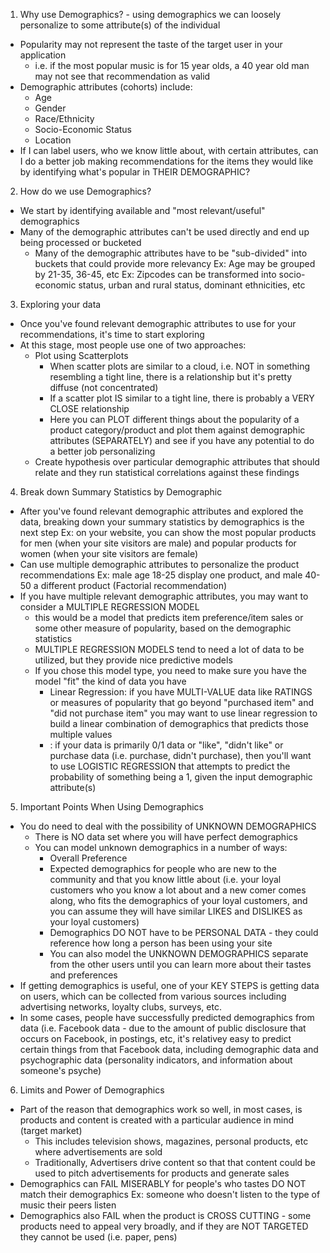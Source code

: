 <!-- Demographics and Related Approaches - For "Loosely/Weak Personalized Recommenders" --> 

1. Why use Demographics? - using demographics we can loosely personalize to some attribute(s) of the individual
  - Popularity may not represent the taste of the target user in your application
    - i.e. if the most popular music is for 15 year olds, a 40 year old man may not see that recommendation as valid
  - Demographic attributes (cohorts) include:
    - Age 
    - Gender
    - Race/Ethnicity
    - Socio-Economic Status 
    - Location
  - If I can label users, who we know little about, with certain attributes, can I do a better job making recommendations  for the items they would like by identifying what's popular in THEIR DEMOGRAPHIC?
  
2. How do we use Demographics?
  - We start by identifying available and "most relevant/useful" demographics 
  - Many of the demographic attributes can't be used directly and end up being processed or bucketed 
    - Many of the demographic attributes have to be "sub-divided" into buckets that could provide more relevancy 
      Ex: Age may be grouped by 21-35, 36-45, etc
      Ex: Zipcodes can be transformed into socio-economic status, urban and rural status, dominant ethnicities, etc
      
3. Exploring your data
  - Once you've found relevant demographic attributes to use for your recommendations, it's time to start exploring 
  - At this stage, most people use one of two approaches: 
    - Plot using Scatterplots
      - When scatter plots are similar to a cloud, i.e. NOT in something resembling a tight line, there is a relationship but it's pretty diffuse (not concentrated)
      - If a scatter plot IS similar to a tight line, there is probably a VERY CLOSE relationship 
      - Here you can PLOT different things about the popularity of a product category/product and plot them against demographic attributes (SEPARATELY) and see if you have any potential to do a better job personalizing 
    - Create hypothesis over particular demographic attributes that should relate and they run statistical correlations against these findings 
    
4. Break down Summary Statistics by Demographic 
  - After you've found relevant demographic attributes and explored the data, breaking down your summary statistics by demographics is the next step 
    Ex: on your website, you can show the most popular products for men (when your site visitors are male) and popular products for women (when your site visitors are female)
  - Can use multiple demographic attributes to personalize the product recommendations 
    Ex: male age 18-25 display one product, and male 40-50 a different product (Factorial recommendation)
  - If you have multiple relevant demographic attributes, you may want to consider a MULTIPLE REGRESSION MODEL
    - this would be a model that predicts item preference/item sales or some other measure of popularity, based on the demographic statistics 
    - MULTIPLE REGRESSION MODELS tend to need a lot of data to be utilized, but they provide nice predictive models 
    - If you chose this model type, you need to make sure you have the model "fit" the kind of data you have  
      - Linear Regression: if you have MULTI-VALUE data like RATINGS or measures of popularity that go beyond "purchased item" and "did not purchase item" you may want to use linear regression to build a linear combination of demographics that predicts those multiple values 
      -  : if your data is primarily 0/1 data or "like", "didn't like" or purchase data (i.e. purchase, didn't purchase), then you'll want to use LOGISTIC REGRESSION that attempts to predict the probability of something being a 1, given the input demographic attribute(s)
      
5. Important Points When Using Demographics
  - You do need to deal with the possibility of UNKNOWN DEMOGRAPHICS 
    - There is NO data set where you will have perfect demographics 
    - You can model unknown demographics in a number of ways: 
      - Overall Preference
      - Expected demographics for people who are new to the community and that you know little about (i.e. your loyal customers who you know a lot about and a new comer comes along, who fits the demographics of your loyal customers, and you can assume they will have similar LIKES and DISLIKES as your loyal customers)
      - Demographics DO NOT have to be PERSONAL DATA - they could reference how long a person has been using your site 
      - You can also model the UNKNOWN DEMOGRAPHICS separate from the other users until you can learn more about their tastes and preferences 
  - If getting demographics is useful, one of your KEY STEPS is getting data on users, which can be collected from various sources including advertising networks, loyalty clubs, surveys, etc. 
  - In some cases, people have successfully predicted demographics from data (i.e. Facebook data - due to the amount of public disclosure that occurs on Facebook, in postings, etc, it's relativey easy to predict certain things from that Facebook data, including demographic data and psychographic data (personality indicators, and information about someone's psyche)
  
6. Limits and Power of Demographics 
  - Part of the reason that demographics work so well, in most cases, is products and content is created with a particular audience in mind (target market)
    - This includes television shows, magazines, personal products, etc where advertisements are sold
    - Traditionally, Advertisers drive content so that that content could be used to pitch advertisements for products and generate sales 
  - Demographics can FAIL MISERABLY for people's who tastes DO NOT match their demographics 
    Ex: someone who doesn't listen to the type of music their peers listen 
  - Demographics also FAIL when the product is CROSS CUTTING - some products need to appeal very broadly, and if they are NOT TARGETED they cannot be used (i.e. paper, pens)
      
    
    
    
    
    
    
    
    
    
    
    
    
    
    
    
    
    
    
    
    
    
    
    
    
    
